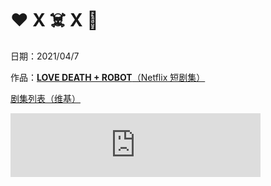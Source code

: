 <h1>❤️ X ☠️ X 🤖️</h1>

日期：2021/04/7

作品：[**LOVE DEATH + ROBOT**（Netflix 短剧集）](https://www.netflix.com/title/80174608)

[剧集列表（维基）](https://zh.wikipedia.org/wiki/愛x死x機器人)

<iframe src="https://anchor.fm/-x-/embed/episodes/vol02-evsab6/a-a5d9dfu" height="102px" width="400px" frameborder="0" scrolling="no"></iframe>